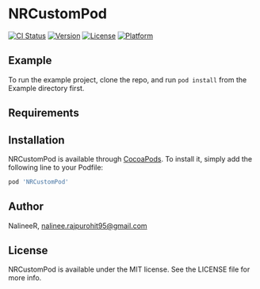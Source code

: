 # NRCustomPod

[![CI Status](https://img.shields.io/travis/NalineeR/NRCustomPod.svg?style=flat)](https://travis-ci.org/NalineeR/NRCustomPod)
[![Version](https://img.shields.io/cocoapods/v/NRCustomPod.svg?style=flat)](https://cocoapods.org/pods/NRCustomPod)
[![License](https://img.shields.io/cocoapods/l/NRCustomPod.svg?style=flat)](https://cocoapods.org/pods/NRCustomPod)
[![Platform](https://img.shields.io/cocoapods/p/NRCustomPod.svg?style=flat)](https://cocoapods.org/pods/NRCustomPod)

## Example

To run the example project, clone the repo, and run `pod install` from the Example directory first.

## Requirements

## Installation

NRCustomPod is available through [CocoaPods](https://cocoapods.org). To install
it, simply add the following line to your Podfile:

```ruby
pod 'NRCustomPod'
```

## Author

NalineeR, nalinee.rajpurohit95@gmail.com

## License

NRCustomPod is available under the MIT license. See the LICENSE file for more info.
